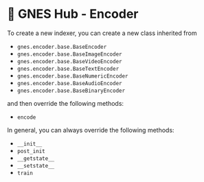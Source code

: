 # 🚢 GNES Hub - Encoder

To create a new indexer, you can create a new class inherited from 

- `gnes.encoder.base.BaseEncoder`
- `gnes.encoder.base.BaseImageEncoder`
- `gnes.encoder.base.BaseVideoEncoder`
- `gnes.encoder.base.BaseTextEncoder`
- `gnes.encoder.base.BaseNumericEncoder`
- `gnes.encoder.base.BaseAudioEncoder`
- `gnes.encoder.base.BaseBinaryEncoder`

and then override the following methods:

- `encode`

In general, you can always override the following methods:

- `__init__`
- `post_init`
- `__getstate__`
- `__setstate__`
- `train`